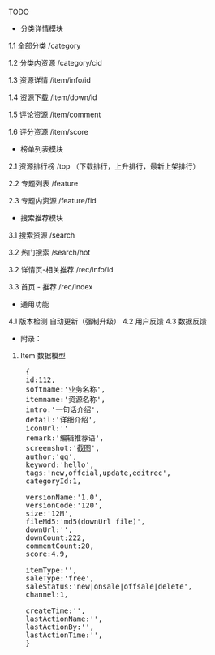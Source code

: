 TODO

* 分类详情模块 

1.1 全部分类 
/category

1.2 分类内资源
/category/cid

1.3 资源详情
/item/info/id

1.4 资源下载
/item/down/id

1.5 评论资源
/item/comment

1.6 评分资源 
/item/score


* 榜单列表模块

2.1 资源排行榜
/top  （下载排行，上升排行，最新上架排行）

2.2 专题列表 
/feature

2.3 专题内资源 
/feature/fid


* 搜索推荐模块

3.1 搜索资源
/search

3.2 热门搜索
/search/hot

3.2 详情页-相关推荐
/rec/info/id

3.3 首页 - 推荐
/rec/index

* 通用功能

4.1 版本检测 自动更新（强制升级）
4.2 用户反馈 
4.3 数据反馈 


* 附录：

1. Item 数据模型
<pre>
    {
    id:112,
    softname:'业务名称',
    itemname:'资源名称',
    intro:'一句话介绍',
    detail:'详细介绍',
    iconUrl:''
    remark:'编辑推荐语',
    screenshot:'截图',
    author:'qq',
    keyword:'hello',
    tags:'new,offcial,update,editrec',
    categoryId:1,
    
    versionName:'1.0',
    versionCode:'120',
    size:'12M',
    fileMd5:'md5(downUrl file)',
    downUrl:'',
    downCount:222,
    commentCount:20,
    score:4.9,
    
    itemType:'',
    saleType:'free',
    saleStatus:'new|onsale|offsale|delete',
    channel:1,

    createTime:'',
    lastActionName:'',
    lastActionBy:'',
    lastActionTime:'',
    }
</pre>
